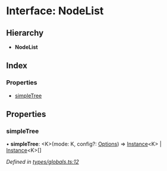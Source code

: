 # Interface: NodeList

## Hierarchy

* **NodeList**

## Index

### Properties

* [simpleTree](__global.nodelist.md#simpletree)

## Properties

### simpleTree

•  **simpleTree**: \<K>(mode: K, config?: [Options](../globals.md#options)) => [Instance](instance.md)\<K> \| [Instance](instance.md)\<K>[]

*Defined in [types/globals.ts:12](https://github.com/ckotzbauer/simple-tree-component/blob/4c3a2a5/src/types/globals.ts#L12)*

